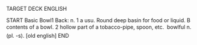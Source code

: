 TARGET DECK
ENGLISH

START
Basic
Bowl1
Back: n. 1 a usu. Round deep basin for food or liquid. B contents of a bowl. 2 hollow part of a tobacco-pipe, spoon, etc.  bowlful n. (pl. -s). [old english]
END

